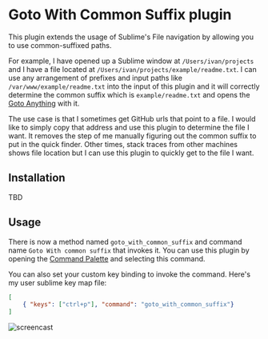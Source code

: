 Goto With Common Suffix plugin
================

This plugin extends the usage of Sublime's File navigation by allowing you to use common-suffixed paths.

For example, I have opened up a Sublime window at `/Users/ivan/projects` and I have a file located at `/Users/ivan/projects/example/readme.txt`. I can use any arrangement of prefixes and input paths like `/var/www/example/readme.txt` into the input of this plugin and it will correctly determine the common suffix which is `example/readme.txt` and opens the [Goto Anything](http://docs.sublimetext.info/en/latest/file_management/file_navigation.html#goto-anything) with it.

The use case is that I sometimes get GitHub urls that point to a file. I would like to simply copy that address and use this plugin to determine the file I want. It removes the step of me manually figuring out the common suffix to put in the quick finder. Other times, stack traces from other machines shows file location but I can use this plugin to quickly get to the file I want.

Installation
------------
TBD

Usage
--------

There is now a method named `goto_with_common_suffix` and command name `Goto With common suffix` that invokes it. You can use this plugin by opening the [Command Palette](http://docs.sublimetext.info/en/latest/extensibility/command_palette.html) and selecting this command.

You can also set your custom key binding to invoke the command. Here's my user sublime key map file:

```json
[
    { "keys": ["ctrl+p"], "command": "goto_with_common_suffix"}
]

```

![screencast](https://user-images.githubusercontent.com/4662860/28236073-40d7ae98-68ea-11e7-8f13-d7706ccbdee0.gif)
